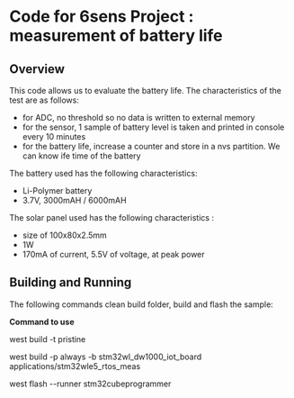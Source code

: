 # Code for 6sens Project : measurement of battery life

## Overview
This code allows us to evaluate the battery life. The characteristics of the test are as follows:

- for ADC, no threshold so no data is written to external memory
- for the sensor, 1 sample of battery level is taken and printed in console every 10 minutes
- for the battery life, increase a counter and store in a nvs partition. We can know ife time of the battery

The battery used has the following characteristics: 

- Li-Polymer battery
- 3.7V, 3000mAH / 6000mAH

The solar panel used has the following characteristics :

- size of 100x80x2.5mm
- 1W
- 170mA of current, 5.5V of voltage, at peak power

## Building and Running
The following commands clean build folder, build and flash the sample:

**Command to use**

west build -t pristine

west build -p always -b stm32wl_dw1000_iot_board applications/stm32wle5_rtos_meas

west flash --runner stm32cubeprogrammer